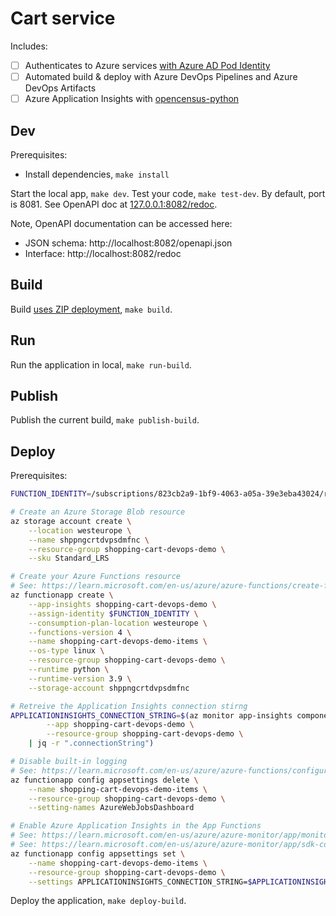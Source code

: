 # Cart service

Includes:

- [ ] Authenticates to Azure services [with Azure AD Pod Identity](https://learn.microsoft.com/en-us/azure/aks/use-azure-ad-pod-identity)
- [ ] Automated build & deploy with Azure DevOps Pipelines and Azure DevOps Artifacts
- [ ] Azure Application Insights with [opencensus-python](https://github.com/census-instrumentation/opencensus-python)

## Dev

Prerequisites:

- Install dependencies, `make install`

Start the local app, `make dev`. Test your code, `make test-dev`. By default, port is 8081. See OpenAPI doc at [127.0.0.1:8082/redoc](http://127.0.0.1:8082/redoc).

Note, OpenAPI documentation can be accessed here:

- JSON schema: http://localhost:8082/openapi.json
- Interface: http://localhost:8082/redoc

## Build

Build [uses ZIP deployment](https://learn.microsoft.com/en-us/azure/azure-functions/functions-deployment-technologies#zip-deploy), `make build`.

## Run

Run the application in local, `make run-build`.

## Publish

Publish the current build, `make publish-build`.

## Deploy

Prerequisites:

```bash
FUNCTION_IDENTITY=/subscriptions/823cb2a9-1bf9-4063-a05a-39e3eba43024/resourceGroups/shopping-cart-devops-demo/providers/Microsoft.ManagedIdentity/userAssignedIdentities/shopping-cart-devops-demo

# Create an Azure Storage Blob resource
az storage account create \
    --location westeurope \
    --name shppngcrtdvpsdmfnc \
    --resource-group shopping-cart-devops-demo \
    --sku Standard_LRS

# Create your Azure Functions resource
# See: https://learn.microsoft.com/en-us/azure/azure-functions/create-first-function-cli-python?tabs=azure-cli%2Cbash&pivots=python-mode-decorators#create-supporting-azure-resources-for-your-function
az functionapp create \
    --app-insights shopping-cart-devops-demo \
    --assign-identity $FUNCTION_IDENTITY \
    --consumption-plan-location westeurope \
    --functions-version 4 \
    --name shopping-cart-devops-demo-items \
    --os-type linux \
    --resource-group shopping-cart-devops-demo \
    --runtime python \
    --runtime-version 3.9 \
    --storage-account shppngcrtdvpsdmfnc

# Retreive the Application Insights connection stirng
APPLICATIONINSIGHTS_CONNECTION_STRING=$(az monitor app-insights component show \
        --app shopping-cart-devops-demo \
        --resource-group shopping-cart-devops-demo \
    | jq -r ".connectionString")

# Disable built-in logging
# See: https://learn.microsoft.com/en-us/azure/azure-functions/configure-monitoring?tabs=v2#disable-built-in-logging
az functionapp config appsettings delete \
    --name shopping-cart-devops-demo-items \
    --resource-group shopping-cart-devops-demo \
    --setting-names AzureWebJobsDashboard

# Enable Azure Application Insights in the App Functions
# See: https://learn.microsoft.com/en-us/azure/azure-monitor/app/monitor-functions
# See: https://learn.microsoft.com/en-us/azure/azure-monitor/app/sdk-connection-string?tabs=net#environment-variable
az functionapp config appsettings set \
    --name shopping-cart-devops-demo-items \
    --resource-group shopping-cart-devops-demo \
    --settings APPLICATIONINSIGHTS_CONNECTION_STRING=$APPLICATIONINSIGHTS_CONNECTION_STRING PYTHON_ENABLE_WORKER_EXTENSIONS=1
```

Deploy the application, `make deploy-build`.
